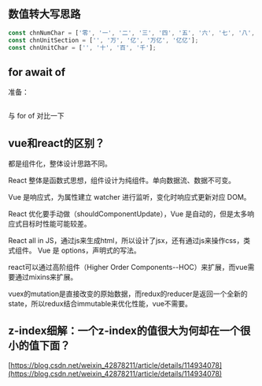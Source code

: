 ## 数值转大写思路

```javascript
const chnNumChar = ['零', '一', '二', '三', '四', '五', '六', '七', '八', '九'];
const chnUnitSection = ['', '万', '亿', '万亿', '亿亿'];
const chnUnitChar = ['', '十', '百', '千'];
```

## for await of

准备：

```javascript

```

与 for of 对比一下

## vue和react的区别？

都是组件化，整体设计思路不同。

React 整体是函数式思想，组件设计为纯组件。单向数据流、数据不可变。

Vue 是响应式，为属性建立 watcher 进行监听，变化时响应式更新对应 DOM。

React 优化要手动做（shouldComponentUpdate），Vue 是自动的，但是太多响应式目标时性能可能较差。

React all in JS，通过js来生成html，所以设计了jsx，还有通过js来操作css，类式组件。 Vue 是 options，声明式的写法。

react可以通过高阶组件（Higher Order Components--HOC）来扩展，而vue需要通过mixins来扩展。

vuex的mutation是直接改变的原始数据，而redux的reducer是返回一个全新的state，所以redux结合immutable来优化性能，vue不需要。

## z-index细解：一个z-index的值很大为何却在一个很小的值下面？

[https://blog.csdn.net/weixin_42878211/article/details/114934078](https://blog.csdn.net/weixin_42878211/article/details/114934078)

